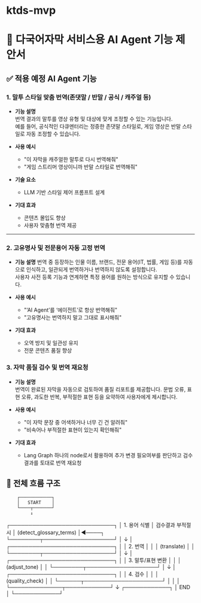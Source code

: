 # ktds-mvp

# 🎯 다국어자막 서비스용 AI Agent 기능 제안서

## ✅ 적용 예정 AI Agent 기능
### 1. 말투 스타일 맞춤 번역(존댓말 / 반말 / 공식 / 캐주얼 등)

- **기능 설명**  
  번역 결과의 말투를 영상 유형 및 대상에 맞게 조정할 수 있는 기능입니다.  
  예를 들어, 공식적인 다큐멘터리는 정중한 존댓말 스타일로, 게임 영상은 반말 스타일로 자동 조정할 수 있습니다.

- **사용 예시**  
  - "이 자막을 캐주얼한 말투로 다시 번역해줘"
  - "게임 스트리머 영상이니까 반말 스타일로 번역해줘"

- **기술 요소**  
  - LLM 기반 스타일 제어 프롬프트 설계

- **기대 효과**  
  - 콘텐츠 몰입도 향상  
  - 사용자 맞춤형 번역 제공

---

### 2. 고유명사 및 전문용어 자동 고정 번역

- **기능 설명**
  번역 중 등장하는 인물 이름, 브랜드, 전문 용어(IT, 법률, 게임 등)를 자동으로 인식하고, 일관되게 번역하거나 번역하지 않도록 설정합니다.  
  사용자 사전 등록 기능과 연계하면 특정 용어를 원하는 방식으로 유지할 수 있습니다.

- **사용 예시**  
  - "‘AI Agent’를 ‘에이전트’로 항상 번역해줘"
  - "고유명사는 번역하지 말고 그대로 표시해줘"

- **기대 효과**  
  - 오역 방지 및 일관성 유지  
  - 전문 콘텐츠 품질 향상

### 3. 자막 품질 검수 및 번역 재요청

- **기능 설명**  
  번역이 완료된 자막을 자동으로 검토하여 품질 리포트를 제공합니다. 문법 오류, 표현 오류, 과도한 반복, 부적절한 표현 등을 요약하여 사용자에게 제시합니다.

- **사용 예시**  
  - "이 자막 문장 중 어색하거나 너무 긴 건 알려줘"
  - "비속어나 부적절한 표현이 있는지 확인해줘"

- **기대 효과**  
  - Lang Graph 하나의 node로서 활용하여 추가 변경 필요여부를 판단하고
    검수 결과를 토대로 번역 재요청


## 🔁 전체 흐름 구조

        ┌────────────┐
        │   START    │
        └────┬───────┘
             ↓
┌────────────────────────────┐
│ 1. 용어 식별                │    검수결과 부적절시
│ (detect_glossary_terms)    │◄────┐
└────────┬───────────────────┘     │
         ↓                         │
┌────────────────────────────┐     │
│ 2. 번역                    │     │
│ (translate)                │     │
└────────┬───────────────────┘     │
         ↓                         │
┌────────────────────────────┐     │
│ 3. 말투/표현 변환           │     │
│ (adjust_tone)              │     │
└────────┬───────────────────┘     │
         ↓                         │
┌────────────────────────────┐     │
│ 4. 검수                    │     │
│ (quality_check)            │     │
└──────┬─────────────────────┘     │
       │                           │
       └──────────────┬────────────┘
                      ↓
                ┌────────────┐
                │    END     │
                └────────────┘

